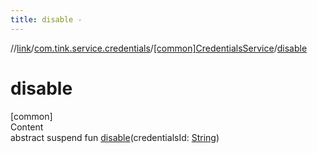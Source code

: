 ```yaml
---
title: disable -
---
```

//[link](../../index.md)/[com.tink.service.credentials](../index.md)/[[common]CredentialsService](index.md)/[disable](disable.md)



# disable  
[common]  
Content  
abstract suspend fun [disable](disable.md)(credentialsId: [String](https://kotlinlang.org/api/latest/jvm/stdlib/kotlin/-string/index.html))  




